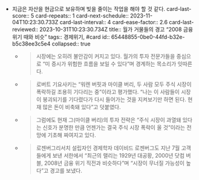 - 지금은 자산을 현금으로 보유하며 빚을 줄이는 작업을 해야 할 것 같다.
  card-last-score:: 5
  card-repeats:: 1
  card-next-schedule:: 2023-11-04T10:23:30.733Z
  card-last-interval:: 4
  card-ease-factor:: 2.6
  card-last-reviewed:: 2023-10-31T10:23:30.734Z
  title:: 월가 거물들의 경고 “2008 금융 위기 때와 비슷”
  tags:: 경제위기, #card
  id:: 65448855-0be0-44fd-b32e-b5c38ee3c5e4
  collapsed:: true
	- > 시장에는 오히려 불안감이 커지고 있다. 월가의 투자 전문가들을 중심으로 “미 증시가 위험한 흐름을 보일 수 있다”며 경계하는 목소리가 잇따른다.
	- > 로버트 기요사키는 “워렌 버핏과 마이클 버리, 두 사람 모두 주식 시장이 폭락하길 조용히 기다리는 중”이라고 평가했다. “나는 이 사람들이 시장이 붕괴되기를 기다렸다가 다시 들어가는 것을 지켜보기만 하면 된다. 현재 많은 돈이 비축돼 있다”고 덧붙였다.
	- > 그럼에도 현재 그(마이클 버리)의 투자 전략은 “주식 시장이 과열돼 있다는 신호가 분명한 만큼 언젠가는 결국 주식 시장 폭락이 올 것”이라는 전망에 기초해 짜여지고 있다.
	- > 로젠버그리서치 설립자인 경제학자 데이비드 로젠버그도 지난 7월 고객들에게 보낸 서한에서 “최근의 랠리는 1929년 대공황, 2000년 닷컴 버블, 2008년 금융 위기 직전과 비슷하다”며 “시장이 무너질 가능성이 높다”고 경고를 보냈다.